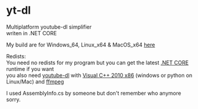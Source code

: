 # yt-dl
Multiplatform youtube-dl simplifier<br>
writen in .NET CORE

My build are for Windows_64, Linux_x64 & MacOS_x64 <a href="https://github.com/KoleckOLP/yt-dl/releases">here</a><br>



Redists:<br>
You need no redists for my program but you can get the latest <a href="https://dotnet.microsoft.com/download">.NET CORE</a> runtime if you want<br>
you also need <a href="https://youtube-dl.org/">youtube-dl</a> with <a href="https://www.microsoft.com/en-us/download/confirmation.aspx?id=5555">Visual C++ 2010 x86</a> (windows or python on Linux/Mac)
 and <a href="https://www.ffmpeg.org/">ffmpeg</a><br>

I used AssemblyInfo.cs by someone but don't remember who anymore sorry.
